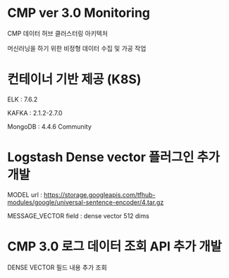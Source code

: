 # CMP ver 3.0 Monitoring

CMP 데이터 허브 클러스터링 아키텍처

머신러닝을 하기 위한 비정형 데이터 수집 및 가공 작업


# 컨테이너 기반 제공 (K8S)

ELK : 7.6.2

KAFKA : 2.1.2-2.7.0

MongoDB : 4.4.6 Community

# Logstash Dense vector 플러그인 추가 개발 

MODEL url : https://storage.googleapis.com/tfhub-modules/google/universal-sentence-encoder/4.tar.gz

MESSAGE_VECTOR field : dense vector 512 dims

# CMP 3.0 로그 데이터 조회 API 추가 개발

DENSE VECTOR 필드 내용 추가 조회
